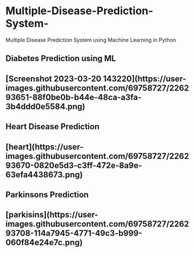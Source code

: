 # Multiple-Disease-Prediction-System-
Multiple Disease Prediction System using Machine Learning in Python
 <h2>Diabetes Prediction using ML<h2>
 [Screenshot 2023-03-20 143220](https://user-images.githubusercontent.com/69758727/226293651-88f0be0b-b44e-48ca-a3fa-3b4ddd0e5584.png)


<h2>Heart Disease Prediction <h2>
[heart](https://user-images.githubusercontent.com/69758727/226293670-0820e5d3-c3ff-472e-8a9e-63efa4438673.png)
<h2>Parkinsons Prediction <h2>
[parkisins](https://user-images.githubusercontent.com/69758727/226293708-114a7945-4771-49c3-b999-060f84e24e7c.png)
